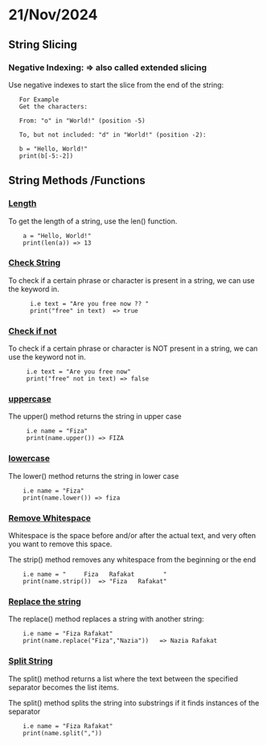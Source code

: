 # 21/Nov/2024

## String Slicing

### Negative Indexing: => also called extended slicing

Use negative indexes to start the slice from the end of the string:

       For Example
       Get the characters:

       From: "o" in "World!" (position -5)

       To, but not included: "d" in "World!" (position -2):

       b = "Hello, World!"
       print(b[-5:-2])



## String Methods /Functions

### <u>Length </u>

To get the length of a string, use the len() function.

        a = "Hello, World!"
        print(len(a)) => 13

    
### <u>Check String</u>

To check if a certain phrase or character is present in a string, we can use the keyword in. 

          i.e text = "Are you free now ?? "
          print("free" in text)  => true



### <u>Check if not</u>

To check if a certain phrase or character is NOT present in a string, we can use the keyword not in.


         i.e text = "Are you free now"
         print("free" not in text) => false



### <u>uppercase</u>

The upper() method returns the string in upper case

         i.e name = "Fiza"
         print(name.upper()) => FIZA


### <u>lowercase</u>

The lower() method returns the string in lower case


        i.e name = "Fiza"
        print(name.lower()) => fiza



### <u>Remove Whitespace</u>

Whitespace is the space before and/or after the actual text, and very often you want to remove this space.

The strip() method removes any whitespace from the beginning or the end

        i.e name = "     Fiza   Rafakat        "
        print(name.strip())  => "Fiza   Rafakat"



### <u>Replace the string</u>

The replace() method replaces a string with another string:

        i.e name = "Fiza Rafakat"
        print(name.replace("Fiza","Nazia"))   => Nazia Rafakat



### <u>Split String</u>

The split() method returns a list where the text between the specified separator becomes the list items.

The split() method splits the string into substrings if it finds instances of the separator

        i.e name = "Fiza Rafakat"
        print(name.split(","))



